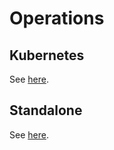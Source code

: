 # Operations

## Kubernetes

See [here](https://github.com/Sifchain/sifchain-validators/tree/master/docs/operations/kubernetes.md).

## Standalone

See [here](https://github.com/Sifchain/sifchain-validators/tree/master/docs/operations/standalone.md).
